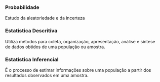 ### Probabilidade 

Estudo da aleatoriedade e da incerteza

### Estatística Descritiva 

Utiliza métodos para coleta, organização, apresentação, análise e 
síntese de dados obtidos de uma população ou amostra.

### Estatística Inferencial 

É o processo de estimar informações sobre uma população a partir 
dos resultados observados em uma amostra.
